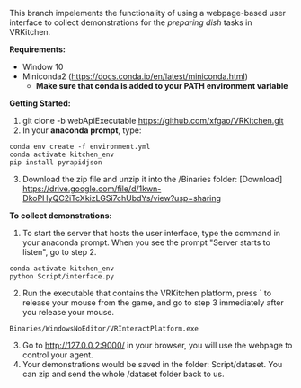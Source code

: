 This branch impelements the functionality of using a webpage-based user interface to collect demonstrations for the *preparing dish* tasks in VRKitchen.

**Requirements:**
- Window 10
- Miniconda2 (https://docs.conda.io/en/latest/miniconda.html)
	- **Make sure that conda is added to your PATH environment variable**

**Getting Started:**
1. git clone -b webApiExecutable https://github.com/xfgao/VRKitchen.git
2. In your **anaconda prompt**, type:
```
conda env create -f environment.yml  
conda activate kitchen_env
pip install pyrapidjson
```
3. Download the zip file and unzip it into the /Binaries folder:
[Download] https://drive.google.com/file/d/1kwn-DkoPHyQC2iTcXkizLGSi7chUbdYs/view?usp=sharing

**To collect demonstrations:**
1. To start the server that hosts the user interface, type the command in your anaconda prompt. When you see the prompt "Server starts to listen", go to step 2.
```
conda activate kitchen_env
python Script/interface.py
```
2. Run the executable that contains the VRKitchen platform, press \` to release your mouse from the game, and go to step 3 immediately after you release your mouse.
```
Binaries/WindowsNoEditor/VRInteractPlatform.exe
```
3. Go to http://127.0.0.2:9000/ in your browser, you will use the webpage to control your agent.
4. Your demonstrations would be saved in the folder: Script/dataset. You can zip and send the whole /dataset folder back to us.
